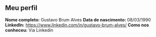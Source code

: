 Meu perfil
-------

**Nome completo:** Gustavo Brum Alves
**Data de nascimento:** 08/03/1990
**LinkedIn:** https://www.linkedin.com/in/gustavo-brum-alves/
**Como nos conheceu:** Via Linkedin